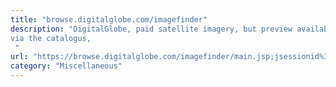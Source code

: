 ```yaml
---
title: "browse.digitalglobe.com/imagefinder"
description: "DigitalGlobe, paid satellite imagery, but preview available for free
via the catalogus,
 "
url: "https://browse.digitalglobe.com/imagefinder/main.jsp;jsessionid%3D211D96095DB2313696B02534E7F62D64?"
category: "Miscellaneous"
---
```

